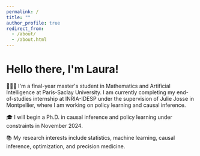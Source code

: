 ```yaml
---
permalink: /
title: ""
author_profile: true
redirect_from: 
  - /about/
  - /about.html
---
```


Hello there, I'm Laura!
======

👩🏽‍💻 I'm a final-year master's student in Mathematics and Artificial Intelligence at Paris-Saclay University. I am currently completing my end-of-studies internship at INRIA-IDESP under the supervision of Julie Josse in Montpellier, where I am working on policy learning and causal inference.

🎓 I will begin a Ph.D. in causal inference and policy learning under constraints in November 2024.

📚 My research interests include statistics, machine learning, causal inference, optimization, and precision medicine.


